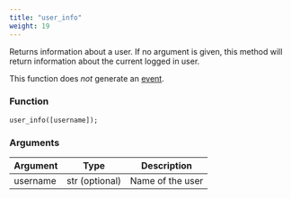 ```yaml
---
title: "user_info"
weight: 19
---
```


Returns information about a user. If no argument is given, this method will return
information about the current logged in user.

This function does *not* generate an [event](../../events).

### Function
`user_info([username]);`

### Arguments
Argument | Type | Description
--------- | ----------- | -----------
username | str (optional) | Name of the user

